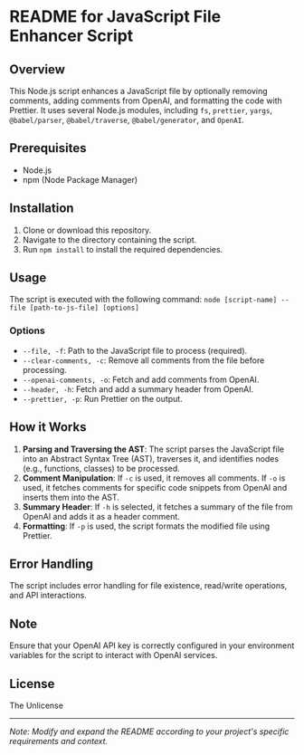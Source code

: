 # README for JavaScript File Enhancer Script

## Overview
This Node.js script enhances a JavaScript file by optionally removing comments, adding comments from OpenAI, and formatting the code with Prettier. It uses several Node.js modules, including `fs`, `prettier`, `yargs`, `@babel/parser`, `@babel/traverse`, `@babel/generator`, and `OpenAI`.

## Prerequisites
- Node.js
- npm (Node Package Manager)

## Installation
1. Clone or download this repository.
2. Navigate to the directory containing the script.
3. Run `npm install` to install the required dependencies.

## Usage
The script is executed with the following command: `node [script-name] --file [path-to-js-file] [options]`

### Options
- `--file, -f`: Path to the JavaScript file to process (required).
- `--clear-comments, -c`: Remove all comments from the file before processing.
- `--openai-comments, -o`: Fetch and add comments from OpenAI.
- `--header, -h`: Fetch and add a summary header from OpenAI.
- `--prettier, -p`: Run Prettier on the output.

## How it Works
1. **Parsing and Traversing the AST**: The script parses the JavaScript file into an Abstract Syntax Tree (AST), traverses it, and identifies nodes (e.g., functions, classes) to be processed.
2. **Comment Manipulation**: If `-c` is used, it removes all comments. If `-o` is used, it fetches comments for specific code snippets from OpenAI and inserts them into the AST.
3. **Summary Header**: If `-h` is selected, it fetches a summary of the file from OpenAI and adds it as a header comment.
4. **Formatting**: If `-p` is used, the script formats the modified file using Prettier.

## Error Handling
The script includes error handling for file existence, read/write operations, and API interactions.

## Note
Ensure that your OpenAI API key is correctly configured in your environment variables for the script to interact with OpenAI services.

## License
The Unlicense

---

*Note: Modify and expand the README according to your project's specific requirements and context.*
